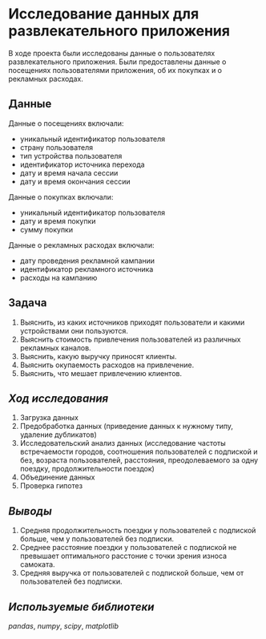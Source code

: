 # Исследование данных для развлекательного приложения

В ходе проекта были исследованы данные о пользователях развлекательного приложения. Были предоставлены данные о посещениях пользователями приложения, об их покупках и о рекламных расходах.

## Данные

Данные о посещениях включали:
- уникальный идентификатор пользователя
- страну пользователя
- тип устройства пользователя
- идентификатор источника перехода
- дату и время начала сессии
- дату и время окончания сессии

Данные о покупках включали:
- уникальный идентификатор пользователя
- дату и время покупки
- сумму покупки

Данные о рекламных расходах включали:
- дату проведения рекламной кампании
- идентификатор рекламного источника
- расходы на кампанию

## Задача

1. Выяснить, из каких источников приходят пользователи и какими устройствами они пользуются.
2. Выяснить стоимость привлечения пользователей из различных рекламных каналов.
3. Выяснить, какую выручку приносят клиенты.
4. Выяснить окупаемость расходов на привлечение.
5. Выяснить, что мешает привлечению клиентов.

## *Ход исследования*

1. Загрузка данных
2. Предобработка данных (приведение данных к нужному типу, удаление дубликатов)
3. Исследовательский анализ данных (исследование частоты встречаемости городов, соотношения пользователей с подпиской и без, возраста пользователей, расстояния, преодолеваемого за одну поездку, продолжительности поездок)
4. Объединение данных
5. Проверка гипотез

## *Выводы*

1. Средняя продолжительность поездки у пользователей с подпиской больше, чем у пользователей без подписки.
2. Среднее расстояние поездки у пользователей с подпиской не превышает оптимального расстоние с точки зрения износа самоката.
3. Средняя выручка от пользователей с подпиской больше, чем от пользователей без подписки.

## *Используемые библиотеки*
*pandas*, *numpy*, *scipy*, *matplotlib*
